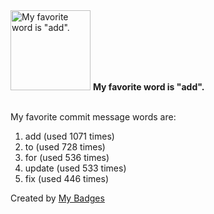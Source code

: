 <img src="https://github.com/my-badges/my-badges/blob/master/src/all-badges/favorite-word/favorite-word.png?raw=true" alt="My favorite word is &quot;add&quot;." title="My favorite word is &quot;add&quot;." width="128">
<strong>My favorite word is &quot;add&quot;.</strong>
<br><br>

My favorite commit message words are:

1. add (used 1071 times)
2. to (used 728 times)
3. for (used 536 times)
4. update (used 533 times)
5. fix (used 446 times)


Created by <a href="https://github.com/my-badges/my-badges">My Badges</a>